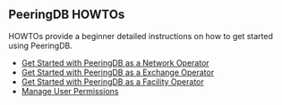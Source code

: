 ## PeeringDB HOWTOs

HOWTOs provide a beginner detailed instructions on how to get started using PeeringDB.

- [Get Started with PeeringDB as a Network Operator](howto/get-started-operator.md)
- [Get Started with PeeringDB as a Exchange Operator](howto/get-started-exchange.md)
- [Get Started with PeeringDB as a Facility Operator](howto/get-started-facility.md)
- [Manage User Permissions](howto/manage-permissions.md)
